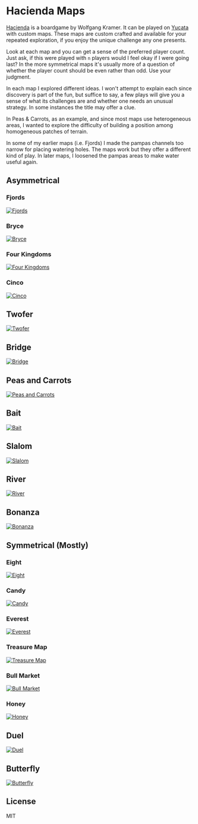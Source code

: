 # Hacienda Maps
[Hacienda](https://boardgamegeek.com/boardgame/19100/hacienda) is a boardgame by Wolfgang Kramer.  It can be played on [Yucata](https://www.yucata.de/en) with custom maps.  These maps are custom crafted and available for your repeated exploration, if you enjoy the unique challenge any one presents.

Look at each map and you can get a sense of the preferred player count.  Just ask, if this were played with `n` players would I feel okay if I were going last?  In the more symmetrical maps it's usually more of a question of whether the player count should be even rather than odd.  Use your judgment.

In each map I explored different ideas.  I won't attempt to explain each since discovery is part of the fun, but suffice to say, a few plays will give you a sense of what its challenges are and whether one needs an unusual strategy.  In some instances the title may offer a clue.

In Peas & Carrots, as an example, and since most maps use heterogeneous areas, I wanted to explore the difficulty of building a position among homogeneous patches of terrain.

In some of my earlier maps (i.e. Fjords) I made the pampas channels too narrow for placing watering holes.  The maps work but they offer a different kind of play.  In later maps, I loosened the pampas areas to make water useful again.

## Asymmetrical
### Fjords
[![Fjords](images/fjords.png)](Fjords.haz)

### Bryce
[![Bryce](images/bryce.png)](Bryce.haz)

### Four Kingdoms
[![Four Kingdoms](images/four-kingdoms.png)](FourKingdoms.haz)

### Cinco
[![Cinco](images/cinco.png)](Cinco.haz)

## Twofer
[![Twofer](images/twofer.png)](Twofer.haz)

## Bridge
[![Bridge](images/bridge.png)](Bridge.haz)

## Peas and Carrots
[![Peas and Carrots](images/peas-and-carrots.png)](PeasAndCarrots.haz)

## Bait
[![Bait](images/bait.png)](Bait.haz)

## Slalom
[![Slalom](images/slalom.png)](Slalom.haz)

## River
[![River](images/river.png)](River.haz)

## Bonanza
[![Bonanza](images/bonanza.png)](Bonanza.haz)

## Symmetrical (Mostly)
### Eight
[![Eight](images/eight.png)](Eight.haz)

### Candy
[![Candy](images/candy.png)](Candy.haz)

### Everest
[![Everest](images/everest.png)](Everest.haz)

### Treasure Map
[![Treasure Map](images/treasure-map.png)](TreasureMap.haz)

### Bull Market
[![Bull Market](images/bull-market.png)](BullMarket.haz)

### Honey
[![Honey](images/honey.png)](Honey.haz)

## Duel
[![Duel](images/duel.png)](Duel.haz)

## Butterfly
[![Butterfly](images/butterfly.png)](Butterfly.haz)

## License
MIT
